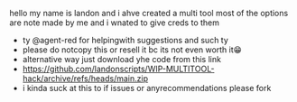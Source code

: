 hello my name is landon and i ahve created a multi tool most of the options are note made by me and i wnated to give creds to them 
+ ty @agent-red for helpingwith suggestions and such ty
+ please do notcopy this or resell it bc its not even worth it😁
+ alternative way just download yhe code from this link
+ https://github.com/landonscripts/WIP-MULTITOOL-hack/archive/refs/heads/main.zip
+ i kinda suck at this to if issues or anyrecommendations please fork
